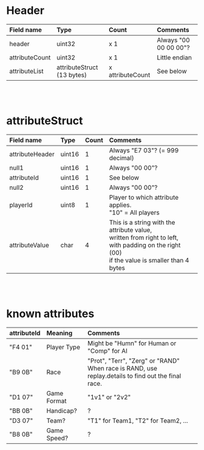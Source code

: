 # Header #

| **Field name** | **Type** | **Count** | **Comments** |
|:---------------|:---------|:----------|:-------------|
| header | uint32 | x 1 | Always "00 00 00 00"? |
| attributeCount | uint32 | x 1 | Little endian |
| attributeList | attributeStruct (13 bytes) | x attributeCount | See below |

<br /><br />
# attributeStruct #

| **Field name** | **Type** | **Count** | **Comments** |
|:---------------|:---------|:----------|:-------------|
| attributeHeader | uint16 | 1 | Always "E7 03"? (= 999 decimal) |
| null1 | uint16 | 1 | Always "00 00"? |
| attributeId | uint16 | 1 | See below |
| null2 | uint16 | 1 | Always "00 00"? |
| playerId | uint8 | 1 | Player to which attribute applies.<br />"10" = All players |
| attributeValue | char | 4 | This is a string with the attribute value,<br />written from right to left,<br />with padding on the right (00)<br />if the value is smaller than 4 bytes |

<br /><br />
# known attributes #

| **attributeId** | **Meaning** | **Comments** |
|:----------------|:------------|:-------------|
| "F4 01" | Player Type | Might be "Humn" for Human or "Comp" for AI |
| "B9 0B" | Race | "Prot", "Terr", "Zerg" or "RAND"<br />When race is RAND, use replay.details to find out the final race. |
| "D1 07" | Game Format | "1v1" or "2v2" |
| "BB 0B" | Handicap? | ? |
| "D3 07" | Team? | "T1" for Team1, "T2" for Team2, ... |
| "B8 0B" | Game Speed? | ? |